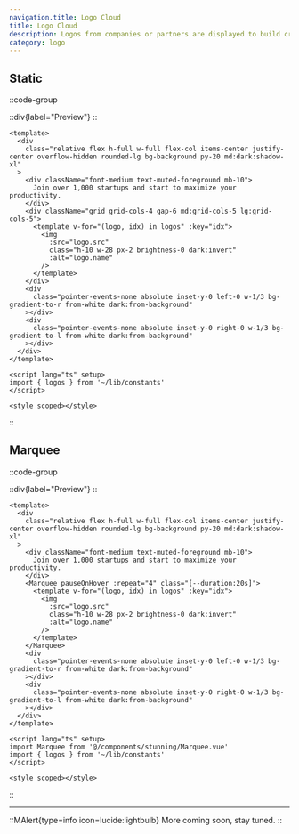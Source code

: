 ```yaml
---
navigation.title: Logo Cloud
title: Logo Cloud
description: Logos from companies or partners are displayed to build credibility and show affiliations or endorsements.
category: logo
---
```


## Static

::code-group

::div{label="Preview"}
<Playground url="/landing/logo-cloud" aspect="5/2"></Playground>
::

```vue [Code]
<template>
  <div
    class="relative flex h-full w-full flex-col items-center justify-center overflow-hidden rounded-lg bg-background py-20 md:dark:shadow-xl"
  >
    <div className="font-medium text-muted-foreground mb-10">
      Join over 1,000 startups and start to maximize your productivity.
    </div>
    <div className="grid grid-cols-4 gap-6 md:grid-cols-5 lg:grid-cols-5">
      <template v-for="(logo, idx) in logos" :key="idx">
        <img
          :src="logo.src"
          class="h-10 w-28 px-2 brightness-0 dark:invert"
          :alt="logo.name"
        />
      </template>
    </div>
    <div
      class="pointer-events-none absolute inset-y-0 left-0 w-1/3 bg-gradient-to-r from-white dark:from-background"
    ></div>
    <div
      class="pointer-events-none absolute inset-y-0 right-0 w-1/3 bg-gradient-to-l from-white dark:from-background"
    ></div>
  </div>
</template>

<script lang="ts" setup>
import { logos } from '~/lib/constants'
</script>

<style scoped></style>
```

::

## Marquee

::code-group

::div{label="Preview"}
<Playground url="/landing/logo-cloud/LogoCloudMarquee" aspect="5/2"></Playground>
::

```vue [Code]
<template>
  <div
    class="relative flex h-full w-full flex-col items-center justify-center overflow-hidden rounded-lg bg-background py-20 md:dark:shadow-xl"
  >
    <div className="font-medium text-muted-foreground mb-10">
      Join over 1,000 startups and start to maximize your productivity.
    </div>
    <Marquee pauseOnHover :repeat="4" class="[--duration:20s]">
      <template v-for="(logo, idx) in logos" :key="idx">
        <img
          :src="logo.src"
          class="h-10 w-28 px-2 brightness-0 dark:invert"
          :alt="logo.name"
        />
      </template>
    </Marquee>
    <div
      class="pointer-events-none absolute inset-y-0 left-0 w-1/3 bg-gradient-to-r from-white dark:from-background"
    ></div>
    <div
      class="pointer-events-none absolute inset-y-0 right-0 w-1/3 bg-gradient-to-l from-white dark:from-background"
    ></div>
  </div>
</template>

<script lang="ts" setup>
import Marquee from '@/components/stunning/Marquee.vue'
import { logos } from '~/lib/constants'
</script>

<style scoped></style>
```

::

---

::MAlert{type=info icon=lucide:lightbulb}
More coming soon, stay tuned.
::
